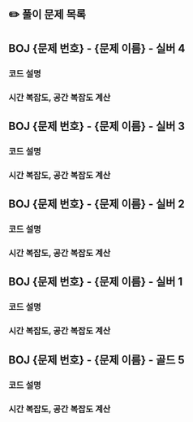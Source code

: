 ## ✏️ 풀이 문제 목록

## BOJ {문제 번호} - {문제 이름} - 실버 4

### 코드 설명

### 시간 복잡도, 공간 복잡도 계산

## BOJ {문제 번호} - {문제 이름} - 실버 3

### 코드 설명

### 시간 복잡도, 공간 복잡도 계산

## BOJ {문제 번호} - {문제 이름} - 실버 2

### 코드 설명

### 시간 복잡도, 공간 복잡도 계산

## BOJ {문제 번호} - {문제 이름} - 실버 1

### 코드 설명

### 시간 복잡도, 공간 복잡도 계산

## BOJ {문제 번호} - {문제 이름} - 골드 5

### 코드 설명

### 시간 복잡도, 공간 복잡도 계산
